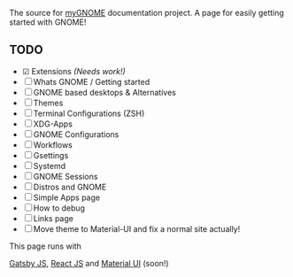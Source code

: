 The source for [myGNOME](https://alex285.github.com/myGNOME) documentation project.
A page for easily getting started with GNOME!


## TODO

* ☑ Extensions _(Needs work!)_
* ☐ Whats GNOME / Getting started
* ☐ GNOME based desktops & Alternatives
* ☐ Themes
* ☐ Terminal Configurations (ZSH)
* ☐ XDG-Apps
* ☐ GNOME Configurations
* ☐ Workflows
* ☐ Gsettings
* ☐ Systemd
* ☐ GNOME Sessions
* ☐ Distros and GNOME
* ☐ Simple Apps page
* ☐ How to debug
* ☐ Links page
* ☐ Move theme to Material-UI and fix a normal site actually!

This page runs with

[Gatsby JS](https://github.com/gatsbyjs/gatsby),
[React JS](https://github.com/facebook/react) and
[Material UI](https://github.com/callemall/material-ui) (soon!)
